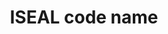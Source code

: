 ---
title: 'ISEAL code name'
field: 'is.identifier.code'
slug: 'global-iseal-code-name'
description: 'Associated ISEAL code(s) of practice'
comment: 'Select from control list'
required: False
vocabulary: 'vocabulary.txt'
module: 'Scope'
cluster: 'Global'
policy: 'Controlled value. Multi select from control list.'
layout: 'home'
---